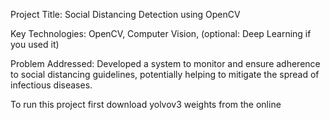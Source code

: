 Project Title: Social Distancing Detection using OpenCV

Key Technologies: OpenCV, Computer Vision, (optional: Deep Learning if you used it)

Problem Addressed: Developed a system to monitor and ensure adherence to social distancing guidelines, potentially helping to mitigate the spread of infectious diseases.


To run this project first download yolvov3 weights from the online
